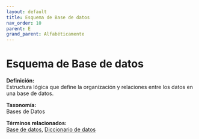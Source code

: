 ```yaml
---
layout: default
title: Esquema de Base de datos
nav_order: 10
parent: E
grand_parent: Alfabéticamente
---
```


# Esquema de Base de datos

**Definición:**  
Estructura lógica que define la organización y relaciones entre los datos en una base de datos.

**Taxonomía:**  
Bases de Datos

**Términos relacionados:**  
[Base de datos](https://maleniski.github.io/diccionario-angl-tec-mx/docs/alfabeticamente/B/base-de-datos.html), [Diccionario de datos](https://maleniski.github.io/diccionario-angl-tec-mx/docs/alfabeticamente/D/diccionario-de-datos.html)
